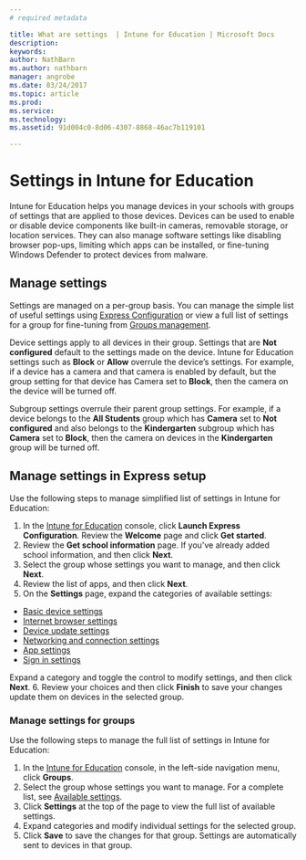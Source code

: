 ```yaml
---
# required metadata

title: What are settings  | Intune for Education | Microsoft Docs
description:
keywords:
author: NathBarn
ms.author: nathbarn
manager: angrobe
ms.date: 03/24/2017
ms.topic: article
ms.prod:
ms.service:
ms.technology:
ms.assetid: 91d004c0-8d06-4307-8868-46ac7b119101

---
```


# Settings in Intune for Education
Intune for Education helps you manage devices in your schools with groups of settings that are applied to those devices. Devices can be used to enable or disable device components like built-in cameras, removable storage, or location services. They can also manage software settings like disabling browser pop-ups, limiting which apps can be installed, or fine-tuning Windows Defender to protect devices from malware.

## Manage settings

Settings are managed on a per-group basis. You can manage the simple list of useful settings using [Express Configuration](#manage-settings-in-express-configuration) or view a full list of settings for a group for fine-tuning from [Groups management](#manage-settings-for-groups).

Device settings apply to all devices in their group. Settings that are **Not configured** default to the settings made on the device. Intune for Education settings such as **Block** or **Allow** overrule the device’s settings. For example, if a device has a camera and that camera is enabled by default, but the group setting for that device has Camera set to **Block**, then the camera on the device will be turned off.

Subgroup settings overrule their parent group settings. For example, if a device belongs to the **All Students** group which has **Camera** set to **Not configured** and also belongs to the **Kindergarten** subgroup which has **Camera** set to **Block**, then the camera on devices in the **Kindergarten** group will be turned off.

## Manage settings in Express setup

Use the following steps to manage simplified list of settings in Intune for Education:
1. In the [Intune for Education](https://manage.windowsazure.com) console, click **Launch Express Configuration**. Review the **Welcome** page and click **Get started**.
2. Review the **Get school information** page. If you've already added school information, and then click **Next**.
3. Select the group whose settings you want to manage, and then click **Next**.
4. Review the list of apps, and then click **Next**.
5. On the **Settings** page, expand the categories of available settings:
  - [Basic device settings](settings.md#basic-device-settings)
  - [Internet browser settings](settings.md#internet-browser-settings)
  - [Device update settings](settings.md#device-update-settings)
  - [Networking and connection settings](settings.md#networking-and-connection-settings)
  - [App settings](settings.md#app-settings)
  - [Sign in settings](settings.md#sign-in-settings)

  Expand a category and toggle the control to modify settings, and then click **Next**.
6. Review your choices and then click **Finish** to save your changes update them on devices in the selected group.

### Manage settings for groups

Use the following steps to manage the full list of settings in Intune for Education:
1. In the [Intune for Education](https://manage.windowsazure.com) console, in the left-side navigation menu, click **Groups**.
2. Select the group whose settings you want to manage. For a complete list, see [Available settings](settings.md).
3. Click **Settings** at the top of the page to view the full list of available settings.
4. Expand categories and modify individual settings for the selected group.
5. Click **Save** to save the changes for that group. Settings are automatically sent to devices in that group.
